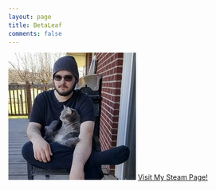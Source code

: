 ```yaml
---
layout: page
title: BetaLeaf
comments: false
---
```

<img src="avatar.jpg"></img>
[Visit My Steam Page!](http://steamcommunity.com/id/BetaLeaf)